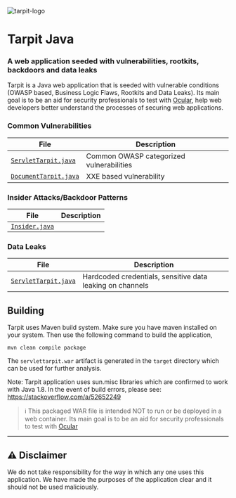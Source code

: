 ![tarpit-logo](tarpit-logo.png)

# Tarpit Java
### A web application seeded with vulnerabilities, rootkits, backdoors and data leaks

Tarpit is a Java web application that is seeded with vulnerable conditions (OWASP based, Business Logic Flaws, Rootkits and Data Leaks). Its main goal is to be an aid for security professionals to test with [Ocular](https://ocular.shiftleft.io), help web developers better understand the processes of securing web applications.


### Common Vulnerabilities

| File | Description |
| --- | --- |
| [`ServletTarpit.java`](https://github.com/conikeec/tarpit/blob/master/src/main/java/io/shiftleft/tarpit/SecuredServlet.java) | Common OWASP categorized vulnerabilities | 
| [`DocumentTarpit.java`](https://github.com/conikeec/tarpit/blob/master/src/main/java/io/shiftleft/tarpit/DocumentTarpit.java) | XXE based vulnerability |

### Insider Attacks/Backdoor Patterns

| File | Description |
| --- | --- |
| [`Insider.java`](https://github.com/conikeec/tarpit/blob/master/src/main/java/io/shiftleft/tarpit/Insider.java) | |

### Data Leaks

| File | Description |
| --- | --- |
| [`ServletTarpit.java`](https://github.com/conikeec/tarpit/blob/master/src/main/java/io/shiftleft/tarpit/SecuredServlet.java) | Hardcoded credentials, sensitive data leaking on channels |

## Building

Tarpit uses Maven build system. Make sure you have maven installed on your system. Then use the following command to build the application,

```
mvn clean compile package
```

The `servlettarpit.war` artifact is generated in the `target` directory which can be used for further analysis.

Note: Tarpit application uses sun.misc libraries which are confirmed to work with Java 1.8.  In the event of build errors, please see: https://stackoverflow.com/a/52652249

> :information_source: This packaged WAR file is intended NOT to run or be deployed in a web container. Its main goal is to be an aid for security professionals to test with [Ocular](https://ocular.shiftleft.io)

- - -

## :warning: Disclaimer

We do not take responsibility for the way in which any one uses this application. We have made the purposes of the application clear and it should not be used maliciously.

